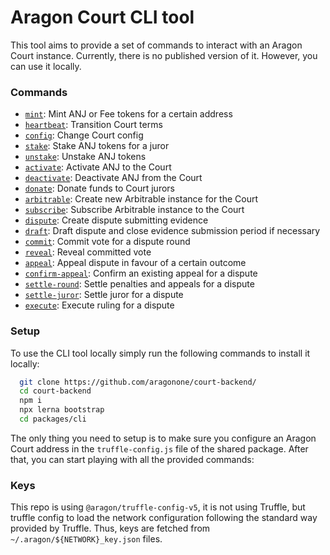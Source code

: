 # Aragon Court CLI tool

This tool aims to provide a set of commands to interact with an Aragon Court instance.
Currently, there is no published version of it. However, you can use it locally.

### Commands

- [`mint`](./src/commands/mint.js): Mint ANJ or Fee tokens for a certain address
- [`heartbeat`](./src/commands/hearbeat.js): Transition Court terms
- [`config`](./src/commands/config.js): Change Court config
- [`stake`](./src/commands/stake.js): Stake ANJ tokens for a juror
- [`unstake`](./src/commands/unstake.js): Unstake ANJ tokens
- [`activate`](./src/commands/activate.js): Activate ANJ to the Court
- [`deactivate`](./src/commands/deactivate.js): Deactivate ANJ from the Court
- [`donate`](./src/commands/donate.js): Donate funds to Court jurors
- [`arbitrable`](./src/commands/arbitrable.js): Create new Arbitrable instance for the Court
- [`subscribe`](./src/commands/subscribe.js): Subscribe Arbitrable instance to the Court
- [`dispute`](./src/commands/dispute.js): Create dispute submitting evidence
- [`draft`](./src/commands/draft.js): Draft dispute and close evidence submission period if necessary
- [`commit`](./src/commands/commit.js): Commit vote for a dispute round
- [`reveal`](./src/commands/reveal.js): Reveal committed vote
- [`appeal`](./src/commands/appeal.js): Appeal dispute in favour of a certain outcome
- [`confirm-appeal`](./src/commands/confirm-appeal.js): Confirm an existing appeal for a dispute
- [`settle-round`](./src/commands/settle-round.js): Settle penalties and appeals for a dispute
- [`settle-juror`](./src/commands/settle-juror.js): Settle juror for a dispute
- [`execute`](./src/commands/execute.js): Execute ruling for a dispute

### Setup

To use the CLI tool locally simply run the following commands to install it locally:

```bash
  git clone https://github.com/aragonone/court-backend/
  cd court-backend
  npm i
  npx lerna bootstrap
  cd packages/cli
```

The only thing you need to setup is to make sure you configure an Aragon Court address in the `truffle-config.js` file of the shared package.
After that, you can start playing with all the provided commands: 

### Keys

This repo is using `@aragon/truffle-config-v5`, it is not using Truffle, but truffle config to load the network configuration following the standard way provided by Truffle.
Thus, keys are fetched from `~/.aragon/${NETWORK}_key.json` files.
